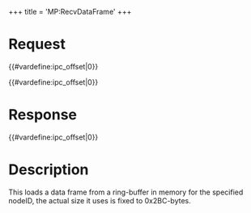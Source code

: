 +++
title = 'MP:RecvDataFrame'
+++

# Request

{{#vardefine:ipc_offset\|0}}

{{#vardefine:ipc_offset\|0}}

# Response

{{#vardefine:ipc_offset\|0}}

# Description

This loads a data frame from a ring-buffer in memory for the specified
nodeID, the actual size it uses is fixed to 0x2BC-bytes.
